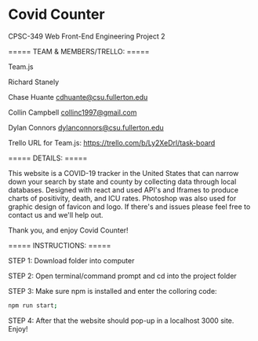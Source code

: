 # Covid Counter

CPSC-349 Web Front-End Engineering
Project 2


===== TEAM & MEMBERS/TRELLO: =====

Team.js

Richard Stanely


Chase Huante
cdhuante@csu.fullerton.edu

Collin Campbell 
collinc1997@gmail.com

Dylan Connors 
dylanconnors@csu.fullerton.edu

Trello URL for Team.js:
https://trello.com/b/Ly2XeDrl/task-board

===== DETAILS: =====

This website is a COVID-19 tracker in the United States that can narrow down your search by state and county by collecting data through local databases.  Designed with react and used API's and Iframes to produce charts of positivity, death, and ICU rates. Photoshop was also used for graphic design of favicon and logo.  If there's and issues please feel free to contact us and we'll help out.  

Thank you, and enjoy Covid Counter!


===== INSTRUCTIONS: =====

STEP 1: Download folder into computer

STEP 2: Open terminal/command prompt and cd into the project folder

STEP 3: Make sure npm is installed and enter the colloring code:

```bash
npm run start;
```
STEP 4: After that the website should pop-up in a localhost 3000 site. Enjoy!
